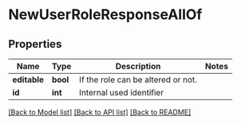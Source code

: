# NewUserRoleResponseAllOf

## Properties
Name | Type | Description | Notes
------------ | ------------- | ------------- | -------------
**editable** | **bool** | If the role can be altered or not. | 
**id** | **int** | Internal used identifier | 

[[Back to Model list]](../README.md#documentation-for-models) [[Back to API list]](../README.md#documentation-for-api-endpoints) [[Back to README]](../README.md)


